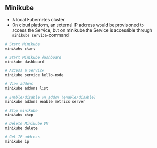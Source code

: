 
## Minikube

- A local Kubernetes cluster
- On cloud platform, an external IP address would be provisioned to access the Service, but on minikube the Service is accessible through ```minikube service```-command

```bash
# Start Minikube
minikube start

# Start Minikube dashboard
minikube dashboard

# Access a Service
minikube service hello-node

# View addons
minikube addons list

# Enable/disable an addon (enable/disable)
minikube addons enable metrics-server

# Stop minikube
minikube stop

# Delete Minikube VM
minikube delete

# Get IP-address
minikube ip
```